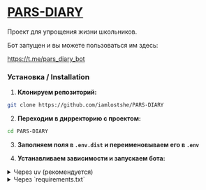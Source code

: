 # [PARS-DIARY](https://t.me/pars_diary_bot)

Проект для упрощения жизни школьников.

Бот запущен и вы можете пользоваться им здесь:

https://t.me/pars_diary_bot

### Установка / Installation

1. **Клонируем репозиторий:**

``` bash
git clone https://github.com/iamlostshe/PARS-DIARY
```

2. **Переходим в дирректорию с проектом:**

``` bash
cd PARS-DIARY
```

3. **Заполняем поля в `.env.dist` и переименовываем его в `.env`**

4. **Устанавливаем зависимости и запускаем бота:**

<details>
<summary>
Через uv (рекомендуется)
</summary>

**Устанавливаем `uv` (если еще не установлен):**

Linux:

``` bash
curl -LsSf https://astral.sh/uv/install.sh | sh
```

Windows:

``` bash
powershell -ExecutionPolicy ByPass -c "irm https://astral.sh/uv/install.ps1 | iex"
```

**Запускаем:**

```bash
uv run bot.py
```

</details>

<details>
<summary>
Через `requirements.txt`
</summary>

**Создаём виртуальное окружение:**

``` bash
python3 -m venv venv
```

**Активируем виртуальное окружение:**

``` bash
. venv/bin/activate
```

> Последняя команда для Windows:
>
> ``` bash
> venv\Scripts\activate
> ```

**Устанавливаем зависимости:**

``` bash
pip3 install -r requirements.txt
```

**Запускаем бота:**

``` bash
python3 bot.py
```

</details>
